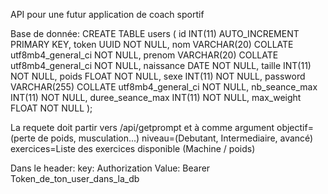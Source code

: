 API pour une futur application de coach sportif

Base de donnée:
CREATE TABLE users (
    id INT(11) AUTO_INCREMENT PRIMARY KEY,
    token UUID NOT NULL,
    nom VARCHAR(20) COLLATE utf8mb4_general_ci NOT NULL,
    prenom VARCHAR(20) COLLATE utf8mb4_general_ci NOT NULL,
    naissance DATE NOT NULL,
    taille INT(11) NOT NULL,
    poids FLOAT NOT NULL,
    sexe INT(11) NOT NULL,
    password VARCHAR(255) COLLATE utf8mb4_general_ci NOT NULL,
    nb_seance_max INT(11) NOT NULL,
    duree_seance_max INT(11) NOT NULL,
    max_weight FLOAT NOT NULL
);

La requete doit partir vers /api/getprompt et à comme argument
objectif=(perte de poids, musculation...)
niveau=(Debutant, Intermediaire, avancé)
exercices=Liste des exercices disponible (Machine / poids)

Dans le header: 
key: Authorization
Value: Bearer Token_de_ton_user_dans_la_db
